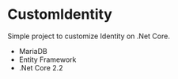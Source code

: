 # CustomIdentity

Simple project to customize Identity on .Net Core.

* MariaDB
* Entity Framework
* .Net Core 2.2


